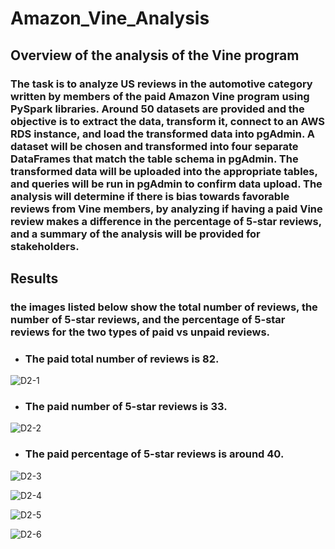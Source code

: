 # Amazon_Vine_Analysis

## Overview of the analysis of the Vine program
### The task is to analyze US reviews in the automotive category written by members of the paid Amazon Vine program using PySpark libraries. Around 50 datasets are provided and the objective is to extract the data, transform it, connect to an AWS RDS instance, and load the transformed data into pgAdmin. A dataset will be chosen and transformed into four separate DataFrames that match the table schema in pgAdmin. The transformed data will be uploaded into the appropriate tables, and queries will be run in pgAdmin to confirm data upload. The analysis will determine if there is bias towards favorable reviews from Vine members, by analyzing if having a paid Vine review makes a difference in the percentage of 5-star reviews, and a summary of the analysis will be provided for stakeholders.

## Results 
### the images listed below show the total number of reviews, the number of 5-star reviews, and the percentage of 5-star reviews for the two types of paid vs unpaid reviews.

* ### The paid total number of reviews is 82.
![D2-1](https://user-images.githubusercontent.com/118647523/230822469-9857c55d-2aad-41d4-ad9b-ffe0e05f9fe2.png)

* ### The paid number of 5-star reviews is 33.
![D2-2](https://user-images.githubusercontent.com/118647523/230822498-366347b1-63d4-4d4a-a698-751702365377.png)

* ### The paid percentage of 5-star reviews is around 40.
![D2-3](https://user-images.githubusercontent.com/118647523/230822503-74e256cb-9a4e-4f4f-9b07-82966ea0a67a.png)

![D2-4](https://user-images.githubusercontent.com/118647523/230822506-a865b887-25ac-4d88-a83c-d2d04c609cbe.png)

![D2-5](https://user-images.githubusercontent.com/118647523/230822524-dd7dce35-84cb-45d2-bf82-b13594ba407a.png)

![D2-6](https://user-images.githubusercontent.com/118647523/230822536-7928b460-654a-455b-a4d2-8cfa89a07eef.png)
